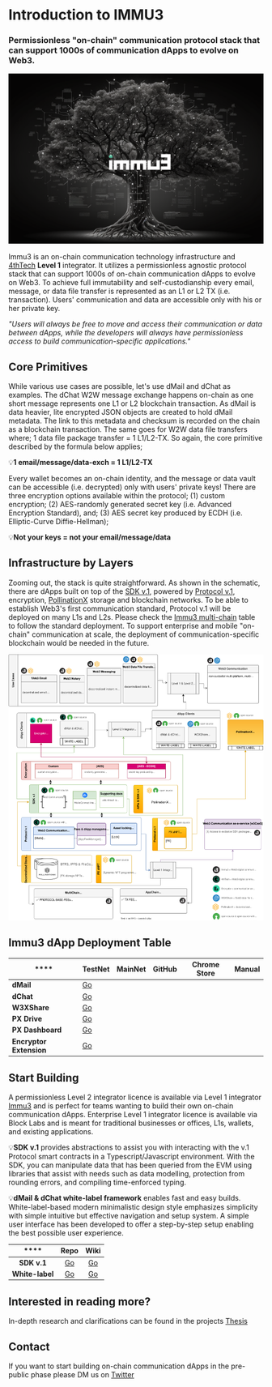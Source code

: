 # Introduction to IMMU3

### Permissionless "on-chain" communication protocol stack that can support 1000s of communication dApps to evolve on Web3. ### 

![immu3 creative](https://github.com/immu3-io/static-assets/blob/323c63bb25f4e923589422c156895c0fe3f30153/image/immu3_creative.png)

Immu3 is an on-chain communication technology infrastructure and [4thTech](https://github.com/4thtech) **Level 1** integrator. It utilizes a permissionless agnostic protocol stack that can support 1000s of on-chain communication dApps to evolve on Web3. To achieve full immutability and self-custodianship every email, message, or data file transfer is represented as an L1 or L2 TX (i.e. transaction). Users' communication and data are accessible only with his or her private key.

_"Users will always be free to move and access their communication or data between dApps, while the developers will always have permissionless access to build communication-specific applications."_

## Core Primitives

While various use cases are possible, let's use dMail and dChat as examples. The dChat W2W message exchange happens on-chain as one short message represents one L1 or L2 blockchain transaction. As dMail is data heavier, lite encrypted JSON objects are created to hold dMail metadata. The link to this metadata and checksum is recorded on the chain as a blockchain transaction. The same goes for W2W data file transfers where; 1 data file package transfer = 1 L1/L2-TX. So again, the core primitive described by the formula below applies; 

💡**1 email/message/data-exch = 1 L1/L2-TX**

Every wallet becomes an on-chain identity, and the message or data vault can be accessible (i.e. decrypted) only with users' private keys! There are three encryption options available within the protocol; (1) custom encryption; (2) AES-randomly generated secret key (i.e. Advanced Encryption Standard), and; (3) AES secret key produced by ECDH (i.e. Elliptic-Curve Diffie-Hellman); 

💡**Not your keys = not your email/message/data**

## Infrastructure by Layers

Zooming out, the stack is quite straightforward. As shown in the schematic, there are dApps built on top of the [SDK v.1](https://github.com/4thtech/4thtech-sdk-js), powered by [Protocol v.1](https://github.com/4thtech/smart-contracts), encryption, [PollinationX](https://github.com/pollinationx/) storage and blockchain networks. To be able to establish Web3's first communication standard, Protocol v.1 will be deployed on many L1s and L2s. Please check the [Immu3 multi-chain](https://wiki.immu3.io/infrastructure/protocol-v.1/multi-chain) table to follow the standard deployment. To support enterprise and mobile "on-chain" communication at scale, the deployment of communication-specific blockchain would be needed in the future.

![immu3 by layers](https://github.com/immu3-io/static-assets/blob/b90554bcca1a4d7696079beb1a0cab5265129afa/image/infrastructural-layer-schematic-immu3.svg)

## Immu3 dApp Deployment Table

| ****                    | **TestNet** | **MainNet** | **GitHub** | **Chrome Store** | **Manual** |
|-------------------------|-------------|-------------|------------|------------------|------------------|
| **dMail**               | [Go](https://github.com/4thtech/sdk-js)            |             |            |                  |                  |
| **dChat**               | [Go](https://github.com/4thtech/sdk-js)            |             |            |                  |                  |
| **W3XShare**            | [Go](https://github.com/4thtech/sdk-js)            |             |            |                  |                  |
| **PX Drive**            | [Go](https://github.com/4thtech/sdk-js)            |             |            |                  |                  | 
| **PX Dashboard**        | [Go](https://github.com/4thtech/sdk-js)            |             |            |                  |                  |
| **Encryptor Extension** | [Go](https://github.com/4thtech/sdk-js)           |             |            |                  |                  |

## Start Building

A permissionless Level 2 integrator licence is available via Level 1 integrator [Immu3](https://wiki.immu3.io/) and is perfect for teams wanting to build their own on-chain communication dApps. Enterprise Level 1 integrator licence is available via Block Labs and is meant for traditional businesses or offices, L1s, wallets, and existing applications.

💡**SDK v.1** provides abstractions to assist you with interacting with the v.1 Protocol smart contracts in a Typescript/Javascript environment. With the SDK, you can manipulate data that has been queried from the EVM using libraries that assist with needs such as data modelling, protection from rounding errors, and compiling time-enforced typing.

💡**dMail & dChat white-label framework** enables fast and easy builds. White-label-based modern minimalistic design style emphasizes simplicity with simple intuitive but effective navigation and setup system. A simple user interface has been developed to offer a step-by-step setup enabling the best possible user experience.

 ****            | **Repo** | **Wiki** |
:---------------:|:--------:|:--------:|
 **SDK v.1**     |     [Go](https://github.com/4thtech/sdk-js)     |     [Go](https://wiki.4thtech.io/docs/sdk)     |     
 **White-label** |      [Go](https://github.com/4thtech/white-label-client)    |     [Go](https://wiki.4thtech.io/docs/white-label)     |

## Interested in reading more?

In-depth research and clarifications can be found in
the projects [Thesis](https://bit.ly/immu3-thesis)

## Contact

If you want to start building on-chain communication dApps in the pre-public phase please DM us on [Twitter](https://twitter.com/immu3_io)

